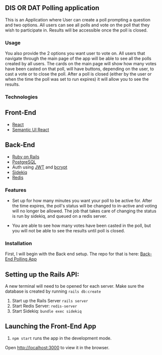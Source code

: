 ## DIS OR DAT Polling application

This is an Application where User can create a poll prompting a question and two options. All users can see all polls and vote on the poll that they wish to participate in. Results will be accessible once the poll is closed.

### 


### Usage

You also provide the 2 options you want user to vote on. All users that navigate through the main page of the app will be able to see all the polls created by all users. The cards on the main page will show how many votes have been casted on that poll, will have buttons, depending on the user, to cast a vote or to close the poll. After a poll is closed (either by the user or when the time the poll was set to run expires) it will allow you to see the results. 


### Technologies

## Front-End
- [React](https://reactjs.org/docs/getting-started.html)
- [Semantic UI React](https://react.semantic-ui.com/)

## Back-End
- [Ruby on Rails](https://rubyonrails.org)
- [PostgreSQL](https://www.postgresql.org)
- Auth using [JWT](https://jwt.io) and [bcrypt ](https://rubygems.org/gems/bcrypt/versions/3.1.12)
- [Sidekiq](https://sidekiq.org/)
- [Redis](https://redis.io/)

### Features

* Set up for how many minutes you want your poll to be active for. After the time expires, the poll's status will be changed to in-active and voting will no longer be allowed. The job that takes care of changing the status is run by sidekiq, and queued on a redis server. 

* You are able to see how many votes have been casted in the poll, but you will not be able to see the results until poll is closed. 


### Installation
First, I will begin with the Back end setup. The repo for that is here: [Back-End Polling App](https://github.com/ozkr8a/pollapp-backend)

## Setting up the Rails API:
A new terminal will need to be opened for each server. Make sure the database is created by running `rails db:create`

1. Start up the Rails Server `rails server`
2. Start Redis Server:    `redis-server`
3. Start Sidekiq: `bundle exec sidekiq`

## Launching the Front-End App

1. `npm start` runs the app in the development mode.

Open [http://localhost:3000](http://localhost:3000) to view it in the browser.

